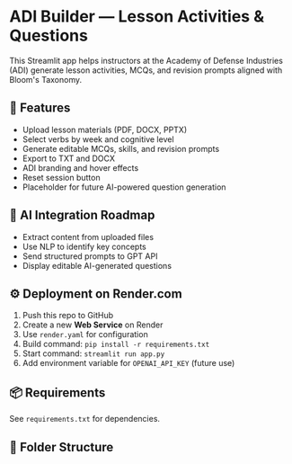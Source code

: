 
# ADI Builder — Lesson Activities & Questions

This Streamlit app helps instructors at the Academy of Defense Industries (ADI) generate lesson activities, MCQs, and revision prompts aligned with Bloom's Taxonomy.

## 🚀 Features
- Upload lesson materials (PDF, DOCX, PPTX)
- Select verbs by week and cognitive level
- Generate editable MCQs, skills, and revision prompts
- Export to TXT and DOCX
- ADI branding and hover effects
- Reset session button
- Placeholder for future AI-powered question generation

## 🧠 AI Integration Roadmap
- Extract content from uploaded files
- Use NLP to identify key concepts
- Send structured prompts to GPT API
- Display editable AI-generated questions

## ⚙️ Deployment on Render.com
1. Push this repo to GitHub
2. Create a new **Web Service** on Render
3. Use `render.yaml` for configuration
4. Build command: `pip install -r requirements.txt`
5. Start command: `streamlit run app.py`
6. Add environment variable for `OPENAI_API_KEY` (future use)

## 📦 Requirements
See `requirements.txt` for dependencies.

## 📂 Folder Structure
